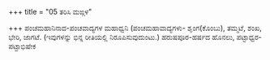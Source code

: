 +++
title = "05 ತರಿಸಿ ಮಙ್ಗಳ"

+++
ಪಂಚಮಹಾನಿನಾದ-ಪಂಚವಾದ್ಯಗಳ ಮಹಾಧ್ವನಿ (ಪಂಚಮಹಾವಾದ್ಯಗಳು- ಶೃಂಗ(ಕೊಂಬು), ತಮ್ಮಟೆ, ಶಂಖ, ಭೇರಿ, ಜಾಗಟೆ. (ಇವುಗಳನ್ನು ಭಿನ್ನ ರೀತಿಯಲ್ಲಿ ನಿರೂಪಿಸುವುದುಂಟು.) ಹರುಷಪೂರ-ಹರ್ಷದ ಹೊನಲು, ಪಟ್ಟಾಧ್ವರ-ಪಟ್ಟಾಭಿಷೇಕ